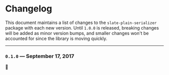
# Changelog

This document maintains a list of changes to the `slate-plain-serializer` package with each new version. Until `1.0.0` is released, breaking changes will be added as minor version bumps, and smaller changes won't be accounted for since the library is moving quickly.


---


### `0.1.0` — September 17, 2017

:tada:

